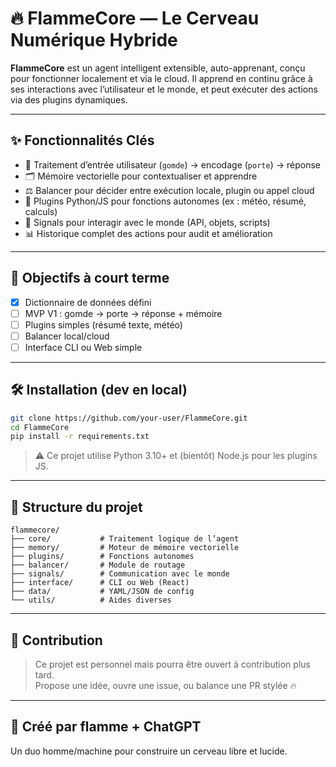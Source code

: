 # 🔥 FlammeCore — Le Cerveau Numérique Hybride

**FlammeCore** est un agent intelligent extensible, auto-apprenant, conçu pour fonctionner localement et via le cloud.
Il apprend en continu grâce à ses interactions avec l’utilisateur et le monde, et peut exécuter des actions via des plugins dynamiques.

---

## ✨ Fonctionnalités Clés

- 🧠 Traitement d’entrée utilisateur (`gomde`) → encodage (`porte`) → réponse
- 🗂️ Mémoire vectorielle pour contextualiser et apprendre
- ⚖️ Balancer pour décider entre exécution locale, plugin ou appel cloud
- 🔌 Plugins Python/JS pour fonctions autonomes (ex : météo, résumé, calculs)
- 📡 Signals pour interagir avec le monde (API, objets, scripts)
- 📊 Historique complet des actions pour audit et amélioration

---

## 🚀 Objectifs à court terme

- [x] Dictionnaire de données défini
- [ ] MVP V1 : gomde → porte → réponse + mémoire
- [ ] Plugins simples (résumé texte, météo)
- [ ] Balancer local/cloud
- [ ] Interface CLI ou Web simple

---

## 🛠️ Installation (dev en local)

```bash
git clone https://github.com/your-user/FlammeCore.git
cd FlammeCore
pip install -r requirements.txt
```

> ⚠️ Ce projet utilise Python 3.10+ et (bientôt) Node.js pour les plugins JS.

---

## 📁 Structure du projet

```
flammecore/
├── core/           # Traitement logique de l’agent
├── memory/         # Moteur de mémoire vectorielle
├── plugins/        # Fonctions autonomes
├── balancer/       # Module de routage
├── signals/        # Communication avec le monde
├── interface/      # CLI ou Web (React)
├── data/           # YAML/JSON de config
└── utils/          # Aides diverses
```

---

## 🤝 Contribution

> Ce projet est personnel mais pourra être ouvert à contribution plus tard.  
Propose une idée, ouvre une issue, ou balance une PR stylée 🔥

---

## 🧠 Créé par flamme + ChatGPT  
Un duo homme/machine pour construire un cerveau libre et lucide.

